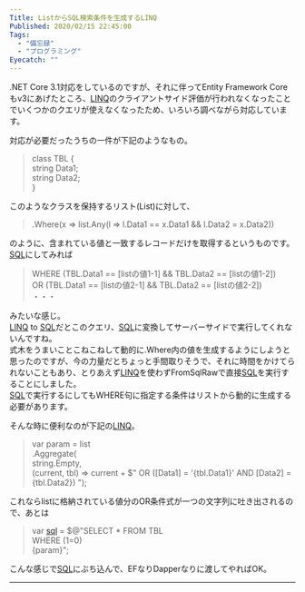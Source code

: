 ```yaml
---
Title: ListからSQL検索条件を生成するLINQ
Published: 2020/02/15 22:45:00
Tags:
  - "備忘録"
  - "プログラミング"
Eyecatch: ""
---
```

<p>.NET Core 3.1対応をしているのですが、それに伴ってEntity Framework Coreもv3にあげたところ、<a class="keyword" href="http://d.hatena.ne.jp/keyword/LINQ">LINQ</a>のクライアントサイド評価が行われなくなったことでいくつかのクエリが使えなくなったため、いろいろ調べながら対応しています。</p>

<p>対応が必要だったうちの一件が下記のようなもの。</p>

<blockquote><p>class TBL {<br />
string Data1;<br />
string Data2;<br />
}</p></blockquote>

<p>このようなクラスを保持するリスト(List<TBL>)に対して、</p>

<blockquote><p>.Where(x => list.Any(l => l.Data1 == x.Data1 &amp;&amp; l.Data2 = x.Data2))</p></blockquote>

<p>のように、含まれている値と一致するレコードだけを取得するというものです。<br />
<a class="keyword" href="http://d.hatena.ne.jp/keyword/SQL">SQL</a>にしてみれば</p>

<blockquote><p>WHERE
(TBL.Data1 == [listの値1-1] &amp;&amp; TBL.Data2 == [listの値1-2])<br />
OR  (TBL.Data1 == [listの値2-1] &amp;&amp; TBL.Data2 == [listの値2-2])<br />
・・・</p></blockquote>

<p>みたいな感じ。<br />
<a class="keyword" href="http://d.hatena.ne.jp/keyword/LINQ">LINQ</a> to <a class="keyword" href="http://d.hatena.ne.jp/keyword/SQL">SQL</a>だとこのクエリ、<a class="keyword" href="http://d.hatena.ne.jp/keyword/SQL">SQL</a>に変換してサーバーサイドで実行してくれないんですね。<br />
式木をうまいことこねこねして動的に.Where内の値を生成するようにしようと思ったのですが、今の力量だとちょっと手間取りそうで、それに時間をかけてられないこともあり、とりあえず<a class="keyword" href="http://d.hatena.ne.jp/keyword/LINQ">LINQ</a>を使わずFromSqlRawで直接<a class="keyword" href="http://d.hatena.ne.jp/keyword/SQL">SQL</a>を実行することにしました。<br />
<a class="keyword" href="http://d.hatena.ne.jp/keyword/SQL">SQL</a>で実行するにしてもWHERE句に指定する条件はリストから動的に生成する必要があります。</p>

<p>そんな時に便利なのが下記の<a class="keyword" href="http://d.hatena.ne.jp/keyword/LINQ">LINQ</a>。</p>

<blockquote><p>var param = list<br />
.Aggregate(<br />
string.Empty,<br />
(current, tbl) => current + $" OR ([Data1] = '{tbl.Data1}' AND [Data2] = {tbl.Data2})  ");</p></blockquote>

<p>これならlistに格納されている値分のOR条件式が一つの文字列に吐き出されるので、あとは</p>

<blockquote><p>var <a class="keyword" href="http://d.hatena.ne.jp/keyword/sql">sql</a> = $@"SELECT * FROM TBL <br />
WHERE (1=0)  <br />
{param}";</p></blockquote>

<p>こんな感じで<a class="keyword" href="http://d.hatena.ne.jp/keyword/SQL">SQL</a>にぶち込んで、EFなりDapperなりに渡してやればOK。</p>

***